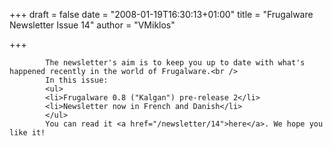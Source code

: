 
+++
draft = false
date = "2008-01-19T16:30:13+01:00"
title = "Frugalware Newsletter Issue 14"
author = "VMiklos"

+++

            The newsletter's aim is to keep you up to date with what's happened recently in the world of Frugalware.<br />
            In this issue:
            <ul>
            <li>Frugalware 0.8 ("Kalgan") pre-release 2</li>
            <li>Newsletter now in French and Danish</li>
            </ul>
            You can read it <a href="/newsletter/14">here</a>. We hope you like it!
            
        
